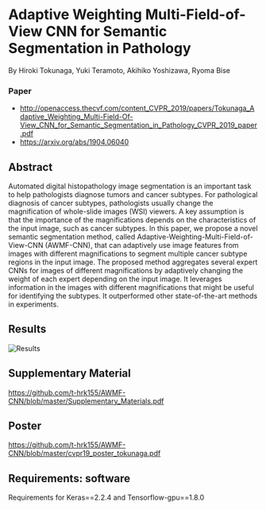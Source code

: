 # Adaptive Weighting Multi-Field-of-View CNN for Semantic Segmentation in Pathology
By Hiroki Tokunaga, Yuki Teramoto, Akihiko Yoshizawa, Ryoma Bise  
### Paper
- http://openaccess.thecvf.com/content_CVPR_2019/papers/Tokunaga_Adaptive_Weighting_Multi-Field-Of-View_CNN_for_Semantic_Segmentation_in_Pathology_CVPR_2019_paper.pdf  
- https://arxiv.org/abs/1904.06040

## Abstract  
Automated digital histopathology image segmentation is an important task to help pathologists diagnose tumors and cancer subtypes. For pathological diagnosis of cancer subtypes, pathologists usually change the magnification of whole-slide images (WSI) viewers. A key assumption is that the importance of the magnifications depends on the characteristics of the input image, such as cancer subtypes. In this paper, we propose a novel semantic segmentation method, called Adaptive-Weighting-Multi-Field-of-View-CNN (AWMF-CNN), that can adaptively use image features from images with different magnifications to segment multiple cancer subtype regions in the input image. The proposed method aggregates several expert CNNs for images of different magnifications by adaptively changing the weight of each expert depending on the input image. It leverages information in the images with different magnifications that might be useful for identifying the subtypes. It outperformed other state-of-the-art methods in experiments.

## Results
![Results](https://github.com/t-hrk155/AWMF-CNN/blob/master/Results.PNG)

## Supplementary Material
https://github.com/t-hrk155/AWMF-CNN/blob/master/Supplementary_Materials.pdf

## Poster
https://github.com/t-hrk155/AWMF-CNN/blob/master/cvpr19_poster_tokunaga.pdf

## Requirements: software
Requirements for Keras==2.2.4 and Tensorflow-gpu==1.8.0
